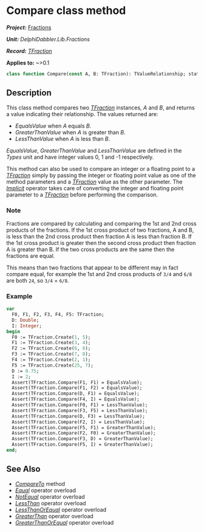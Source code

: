 # Compare class method

***Project:*** [Fractions](../API.md)

***Unit:*** _DelphiDabbler.Lib.Fractions_

***Record:*** [_TFraction_](./TFraction.md)

**Applies to:** ~>0.1

```pascal
class function Compare(const A, B: TFraction): TValueRelationship; static;
```

## Description

This class method compares two [_TFraction_](./TFraction.md) instances, _A_ and _B_, and returns a value indicating their relationship. The values returned are:

* _EqualsValue_ when _A_ equals _B_.
* _GreaterThanValue_ when _A_ is greater than _B_.
* _LessThanValue_ when _A_ is less than _B_.

_EqualsValue_, _GreaterThanValue_ and _LessThanValue_ are defined in the _Types_ unit and have integer values 0, 1 and -1 respectively.

This method can also be used to compare an integer or a floating point to a [_TFraction_](./TFraction.md) simply by passing the integer or floating point value as one of the method parameters and a [_TFraction_](./TFraction.md) value as the other parameter. The [_Implicit_](./TFraction-Implicit.md) operator takes care of converting the integer and floating point parameter to a [_TFraction_](./TFraction.md) before performing the comparison.

### Note

Fractions are compared by calculating and comparing the 1st and 2nd cross products of the fractions. If the 1st cross product of two fractions,  A and B, is less than the 2nd cross product then fraction A is less than fraction B. If the 1st cross product is greater then the second cross product then fraction A is greater than B. If the two cross products are the same then the fractions are equal.

This means than two fractions that appear to be different may in fact compare equal, for example the 1st and 2nd cross products of `3/4` and `6/8` are both `24`, so `3/4` = `6/8`.

### Example

```pascal
var
  F0, F1, F2, F3, F4, F5: TFraction;
  D: Double;
  I: Integer;
begin
  F0 := TFraction.Create(1, 5);
  F1 := TFraction.Create(3, 4);
  F2 := TFraction.Create(6, 8);
  F3 := TFraction.Create(7, 8);
  F4 := TFraction.Create(2, 1);
  F5 := TFraction.Create(25, 7);
  D := 0.75;
  I := 2;
  Assert(TFraction.Compare(F1, F1) = EqualsValue);
  Assert(TFraction.Compare(F1, F2) = EqualsValue);
  Assert(TFraction.Compare(D, F1) = EqualsValue);
  Assert(TFraction.Compare(F4, I) = EqualsValue);
  Assert(TFraction.Compare(F0, F1) = LessThanValue);
  Assert(TFraction.Compare(F3, F5) = LessThanValue);
  Assert(TFraction.Compare(D, F3) = LessThanValue);
  Assert(TFraction.Compare(F2, I) = LessThanValue);
  Assert(TFraction.Compare(F5, F1) = GreaterThanValue);
  Assert(TFraction.Compare(F2, F0) = GreaterThanValue);
  Assert(TFraction.Compare(F3, D) = GreaterThanValue);
  Assert(TFraction.Compare(F5, I) = GreaterThanValue);
end;
```

## See Also

* [_CompareTo_](./TFraction-CompareTo.md) method
* [_Equal_](./TFraction-Equal.md) operator overload
* [_NotEqual_](./TFraction-NotEqual.md) operator overload
* [_LessThan_](./TFraction-LessThan.md) operator overload
* [_LessThanOrEqual_](./TFraction-LessThanOrEqual.md) operator overload
* [_GreaterThan_](./TFraction-GreaterThan.md) operator overload
* [_GreaterThanOrEqual_](./TFraction-GreaterThanOrEqual.md) operator overload
